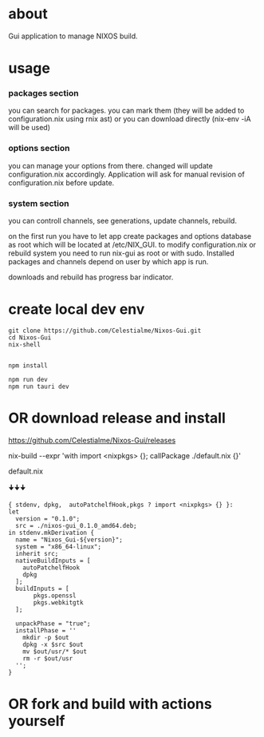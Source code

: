 # about

Gui application to manage NIXOS build.
# usage
### packages section 
you can search for packages. you can mark them (they will be added to configuration.nix using rnix ast) or you can download directly (nix-env -iA will be used)
### options section  
you can manage your options from there. changed will update configuration.nix accordingly. Application will ask for manual revision of configuration.nix before update.
### system section   
you can controll channels, see generations, update channels, rebuild.

on the first run you have to let app create packages and options database as root which will be located at /etc/NIX_GUI. to modify configuration.nix or rebuild system you need to run nix-gui as root or with sudo. Installed packages and channels depend on user by which app is run.

downloads and rebuild has progress bar indicator.


# create local dev env
``` 
git clone https://github.com/Celestialme/Nixos-Gui.git 
cd Nixos-Gui
nix-shell


npm install

npm run dev
npm run tauri dev

```
# OR download release and install
https://github.com/Celestialme/Nixos-Gui/releases

nix-build --expr 'with import \<nixpkgs> {}; callPackage ./default.nix {}'

default.nix
  
  🠋🠋🠋
```
{ stdenv, dpkg,  autoPatchelfHook,pkgs ? import <nixpkgs> {} }:
let
  version = "0.1.0";
  src = ./nixos-gui_0.1.0_amd64.deb;
in stdenv.mkDerivation {
  name = "Nixos_Gui-${version}";
  system = "x86_64-linux";
  inherit src;
  nativeBuildInputs = [
    autoPatchelfHook
    dpkg
  ];
  buildInputs = [
       pkgs.openssl
       pkgs.webkitgtk
  ];

  unpackPhase = "true";
  installPhase = ''
    mkdir -p $out
    dpkg -x $src $out
    mv $out/usr/* $out
    rm -r $out/usr
  '';
}

```
# OR fork and build with actions yourself
